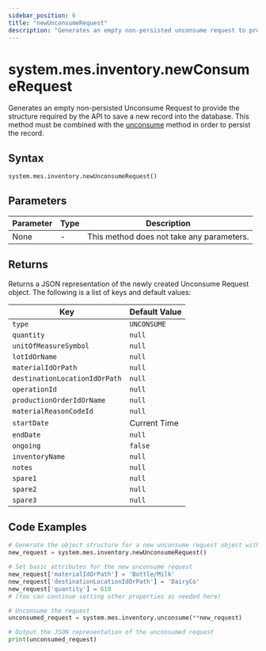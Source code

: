 ```yaml
---
sidebar_position: 6
title: "newUnconsumeRequest"
description: "Generates an empty non-persisted unconsume request to provide the structure to save a new record into the database."
---
```


# system.mes.inventory.newConsumeRequest

Generates an empty non-persisted Unconsume Request to provide the structure required by the API to save a new record into the database. 
This method must be combined with the [unconsume](./unconsume) method in order to persist the record.

## Syntax
```python
system.mes.inventory.newUnconsumeRequest()
```

## Parameters

| Parameter | Type | Description                               |
|-----------|------|-------------------------------------------|
| None      | -    | This method does not take any parameters. |

## Returns

Returns a JSON representation of the newly created Unconsume Request object. The following is a list of keys and default values:

| Key                            | Default Value    |
|--------------------------------|------------------|
| `type`                         | `UNCONSUME`      |
| `quantity`                     | `null`           |
| `unitOfMeasureSymbol`          | `null`           |
| `lotIdOrName`                  | `null`           |
| `materialIdOrPath`             | `null`           |
| `destinationLocationIdOrPath`  | `null`           |
| `operationId`                  | `null`           |
| `productionOrderIdOrName`      | `null`           |
| `materialReasonCodeId`         | `null`           |
| `startDate`                    | Current Time     |
| `endDate`                      | `null`           |
| `ongoing`                      | `false`          |
| `inventoryName`                | `null`           |
| `notes`                        | `null`           |
| `spare1`                       | `null`           |
| `spare2`                       | `null`           |
| `spare3`                       | `null`           |

## Code Examples

```python
# Generate the object structure for a new unconsume request object with no initial arguments
new_request = system.mes.inventory.newUnconsumeRequest()

# Set basic attributes for the new unconsume request
new_request['materialIdOrPath'] = 'Bottle/Milk'
new_request['destinationLocationIdOrPath'] = 'DairyCo'
new_request['quantity'] = 610
# (You can continue setting other properties as needed here)

# Unconsume the request
unconsumed_request = system.mes.inventory.unconsume(**new_request)

# Output the JSON representation of the unconsumed request
print(unconsumed_request)
```